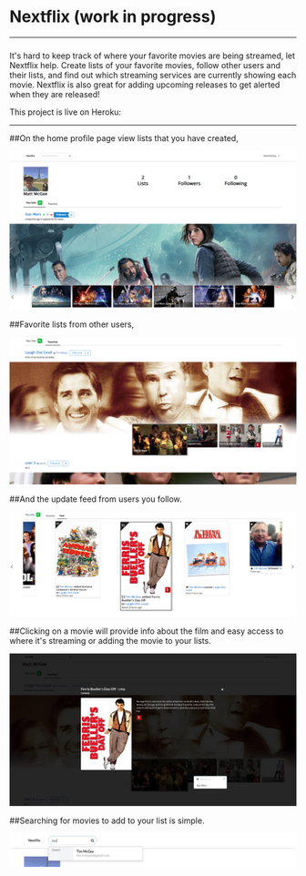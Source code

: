 # Nextflix (work in progress)
___
### 
It's hard to keep track of where your favorite movies are being streamed, let Nextflix help. Create lists of your favorite movies, follow other users and their lists, and find out which streaming services are currently showing each movie. Nextflix is also great for adding upcoming releases to get alerted when they are released!  

This project is live on Heroku: 
___
##On the home profile page view lists that you have created, 

![Homepage View](readme-assets/profile.png)

##Favorite lists from other users, 

![Favorite lists](readme-assets/favorite_lists.png)

##And the update feed from users you follow.

![Update Feed](readme-assets/feed.png)

##Clicking on a movie will provide info about the film and easy access to where it's streaming or adding the movie to your lists.

![Search](readme-assets/movie_show.png)

##Searching for movies to add to your list is simple.

![Search](readme-assets/search.png)

